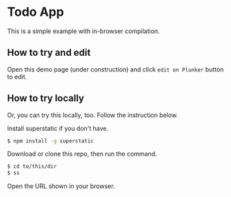 # Todo App

This is a simple example with in-browser compilation.

## How to try and edit

Open this demo page (under construction) and click `edit on Plunker` button to edit.

## How to try locally

Or, you can try this locally, too. Follow the instruction below.

Install superstatic if you don't have.

```bash
$ npm install -g superstatic
```

Download or clone this repo, then run the command.

```bash
$ cd to/this/dir
$ ss
```

Open the URL shown in your browser.
